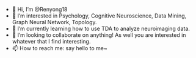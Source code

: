 - 👋 Hi, I’m @Renyong18
- 👀 I’m interested in Psychology, Cognitive Neuroscience, Data Mining, Graph Neural Network, Topology.
- 🌱 I’m currently learning how to use TDA to analyze neuroimaging data.
- 💞️ I’m looking to collaborate on anything! As well you are interested in whatever that I find interesting.
- 📫 How to reach me: say hello to me~

<!---
Renyong18/Renyong18 is a ✨ special ✨ repository because its `README.md` (this file) appears on your GitHub profile.
You can click the Preview link to take a look at your changes.
--->
